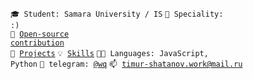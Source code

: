 <code>🎓 Student: Samara University / IS</code>
<code>👷 Speciality: :)</code><br>
<code>👀 [Open-source contribution](CONTRIBUTION.md)</code><br>
<code>🧻 [Projects](PROJECTS.md)</code>
<code>💡 [Skills](SKILLS.md)</code>
<code>🧑‍💻 Languages: JavaScript, Python</code>
<code>💬 telegram: [@wq](https://telegram.me/wqcod)</code>
<code>📫 [timur-shatanov.work@mail.ru](mailto:timur-shatanov.work@mail.ru)</code>
